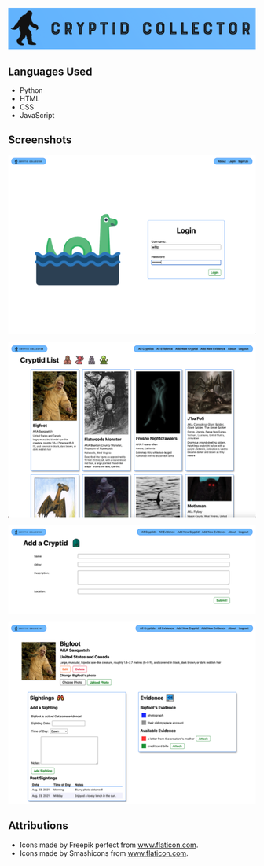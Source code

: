 ![CRYPTID COLLECTOR](/main_app/static/images/logo1.png)

## Languages Used

* Python
* HTML
* CSS
* JavaScript

## Screenshots

![Landing Page](/main_app/static/images/readme/login2.png)

![Cryptid Index Page](/main_app/static/images/readme/cryptidindex.png)

![Add A Cryptid Page](/main_app/static/images/readme/addcryptidform.png)

![Cryptid Details Page](/main_app/static/images/readme/cryptiddetails.png)

## Attributions

* Icons made by Freepik perfect from www.flaticon.com.
* Icons made by Smashicons from www.flaticon.com.